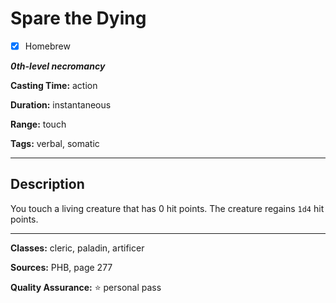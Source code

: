 # Spare the Dying

- [x] Homebrew

***0th-level necromancy***

**Casting Time:** action

**Duration:** instantaneous

**Range:** touch

**Tags:** verbal, somatic

---

## Description
You touch a living creature that has 0 hit points. The creature regains `1d4` hit points.

---

**Classes:** cleric, paladin, artificer

**Sources:** PHB, page 277

**Quality Assurance:** :star: personal pass
